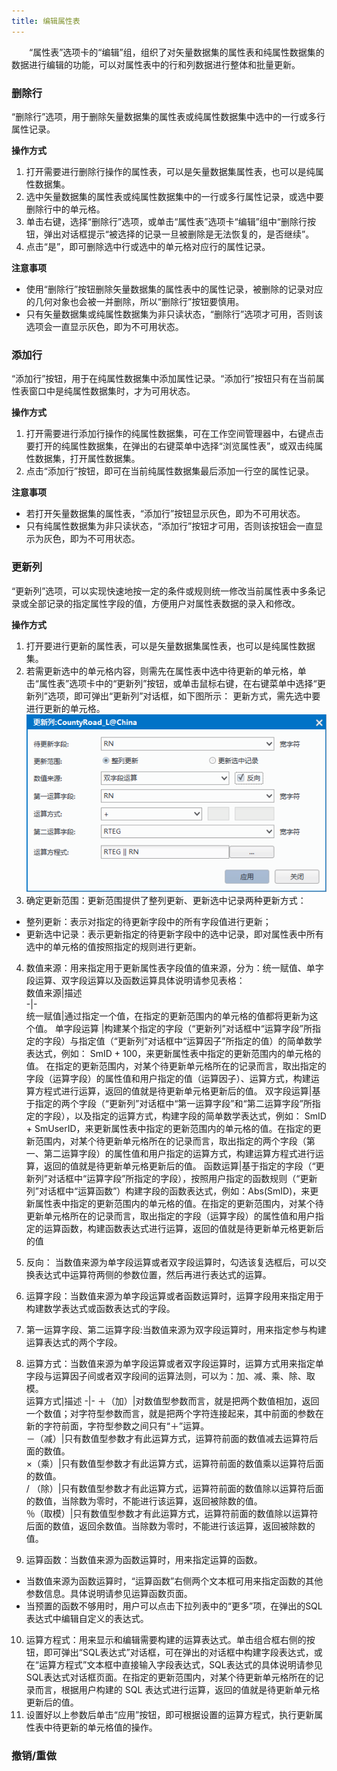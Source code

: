 ```yaml
---
title: 编辑属性表
---
```



　　“属性表”选项卡的“编辑”组，组织了对矢量数据集的属性表和纯属性数据集的数据进行编辑的功能，可以对属性表中的行和列数据进行整体和批量更新。


### 删除行  
  
“删除行”选项，用于删除矢量数据集的属性表或纯属性数据集中选中的一行或多行属性记录。
  
**操作方式**  
  
1. 打开需要进行删除行操作的属性表，可以是矢量数据集属性表，也可以是纯属性数据集。   
2. 选中矢量数据集的属性表或纯属性数据集中的一行或多行属性记录，或选中要删除行中的单元格。   
3. 单击右键，选择“删除行”选项，或单击“属性表”选项卡“编辑”组中“删除行按钮，弹出对话框提示“被选择的记录一旦被删除是无法恢复的，是否继续”。  
4. 点击“是”，即可删除选中行或选中的单元格对应行的属性记录。 
  
**注意事项**    
    
+ 使用“删除行”按钮删除矢量数据集的属性表中的属性记录，被删除的记录对应的几何对象也会被一并删除，所以“删除行”按钮要慎用。   
+ 只有矢量数据集或纯属性数据集为非只读状态，“删除行”选项才可用，否则该选项会一直显示灰色，即为不可用状态。 

  
### 添加行
  
“添加行”按钮，用于在纯属性数据集中添加属性记录。“添加行”按钮只有在当前属性表窗口中是纯属性数据集时，才为可用状态。

**操作方式**   
  
1. 打开需要进行添加行操作的纯属性数据集，可在工作空间管理器中，右键点击要打开的纯属性数据集，在弹出的右键菜单中选择“浏览属性表”，或双击纯属性数据集，打开属性数据集。  
2. 点击“添加行”按钮，即可在当前纯属性数据集最后添加一行空的属性记录。 
  
**注意事项**   
 
+ 若打开矢量数据集的属性表，“添加行”按钮显示灰色，即为不可用状态。   
+ 只有纯属性数据集为非只读状态，“添加行”按钮才可用，否则该按钮会一直显示为灰色，即为不可用状态。 

  
### 更新列 
  
“更新列”选项，可以实现快速地按一定的条件或规则统一修改当前属性表中多条记录或全部记录的指定属性字段的值，方便用户对属性表数据的录入和修改。

  
  
**操作方式**  
  
1. 打开要进行更新的属性表，可以是矢量数据集属性表，也可以是纯属性数据集。   
2. 若需更新选中的单元格内容，则需先在属性表中选中待更新的单元格，单击“属性表”选项卡中的“更新列”按钮，或单击鼠标右键，在右键菜单中选择“更新列”选项，即可弹出“更新列”对话框，如下图所示： 更新方式，需先选中要进行更新的单元格。     
![](img/UpdataColum.png)     
3. 确定更新范围：更新范围提供了整列更新、更新选中记录两种更新方式：   
  + 整列更新：表示对指定的待更新字段中的所有字段值进行更新；   
  + 更新选中记录：表示更新指定的待更新字段中的选中记录，即对属性表中所有选中的单元格的值按照指定的规则进行更新。   
    
4. 数值来源：用来指定用于更新属性表字段值的值来源，分为：统一赋值、单字段运算、双字段运算以及函数运算具体说明请参见表格：  
数值来源|描述  
-|-  
统一赋值|通过指定一个值，在指定的更新范围内的单元格的值都将更新为这个值。
单字段运算 |构建某个指定的字段（“更新列”对话框中“运算字段”所指定的字段）与指定值（“更新列”对话框中“运算因子”所指定的值）的简单数学表达式，例如： SmID + 100，来更新属性表中指定的更新范围内的单元格的值。
在指定的更新范围内，对某个待更新单元格所在的记录而言，取出指定的字段（运算字段）的属性值和用户指定的值（运算因子）、运算方式，构建运算方程式进行运算，返回的值就是待更新单元格更新后的值。
双字段运算|基于指定的两个字段（“更新列”对话框中“第一运算字段”和“第二运算字段”所指定的字段），以及指定的运算方式，构建字段的简单数学表达式，例如： SmID + SmUserID，来更新属性表中指定的更新范围内的单元格的值。在指定的更新范围内，对某个待更新单元格所在的记录而言，取出指定的两个字段（第一、第二运算字段）的属性值和用户指定的运算方式，构建运算方程式进行运算，返回的值就是待更新单元格更新后的值。
函数运算|基于指定的字段（“更新列”对话框中“运算字段”所指定的字段），按照用户指定的函数规则（“更新列”对话框中“运算函数”）构建字段的函数表达式，例如：Abs(SmID)，来更新属性表中指定的更新范围内的单元格的值。在指定的更新范围内，对某个待更新单元格所在的记录而言，取出指定的字段（运算字段）的属性值和用户指定的运算函数，构建函数表达式进行运算，返回的值就是待更新单元格更新后的值  
     
5. 反向： 当数值来源为单字段运算或者双字段运算时，勾选该复选框后，可以交换表达式中运算符两侧的参数位置，然后再进行表达式的运算。  
6. 运算字段：当数值来源为单字段运算或者函数运算时，运算字段用来指定用于构建数学表达式或函数表达式的字段。  
7. 第一运算字段、第二运算字段:当数值来源为双字段运算时，用来指定参与构建运算表达式的两个字段。  
8. 运算方式：当数值来源为单字段运算或者双字段运算时，运算方式用来指定单字段与运算因子间或者双字段间的运算法则，可以为：加、减、乘、除、取模。    
运算方式|描述
-|- 
＋（加）|对数值型参数而言，就是把两个数值相加，返回一个数值；对字符型参数而言，就是把两个字符连接起来，其中前面的参数在新的字符前面，字符型参数之间只有“＋”运算。  
－（减）|只有数值型参数才有此运算方式，运算符前面的数值减去运算符后面的数值。  
×（乘）|只有数值型参数才有此运算方式，运算符前面的数值乘以运算符后面的数值。  
/ （除）|只有数值型参数才有此运算方式，运算符前面的数值除以运算符后面的数值，当除数为零时，不能进行该运算，返回被除数的值。  
％（取模）|只有数值型参数才有此运算方式，运算符前面的数值除以运算符后面的数值，返回余数值。当除数为零时，不能进行该运算，返回被除数的值。
  
 
9. 运算函数：当数值来源为函数运算时，用来指定运算的函数。   
  
  + 当数值来源为函数运算时，“运算函数”右侧两个文本框可用来指定函数的其他参数信息。具体说明请参见运算函数页面。  
  + 当预置的函数不够用时，用户可以点击下拉列表中的“更多”项，在弹出的SQL表达式中编辑自定义的表达式。 
10.  运算方程式：用来显示和编辑需要构建的运算表达式。单击组合框右侧的按钮，即可弹出“SQL表达式”对话框，可在弹出的对话框中构建字段表达式，或在“运算方程式”文本框中直接输入字段表达式，SQL表达式的具体说明请参见SQL表达式对话框页面。在指定的更新范围内，对某个待更新单元格所在的记录而言，根据用户构建的 SQL 表达式进行运算，返回的值就是待更新单元格更新后的值。  
11.  设置好以上参数后单击“应用”按钮，即可根据设置的运算方程式，执行更新属性表中待更新的单元格值的操作。    
  
### 撤销/重做 
  




